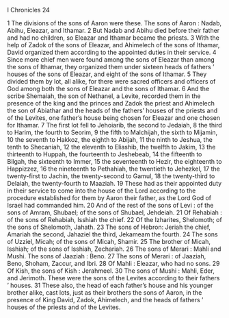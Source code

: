 I Chronicles 24

1	The divisions of the sons of Aaron were these. The sons of Aaron : Nadab, Abihu, Eleazar, and Ithamar.
2	But Nadab and Abihu died before their father and had no children, so Eleazar and Ithamar became the priests.
3	With the help of Zadok of the sons of Eleazar, and Ahimelech of the sons of Ithamar, David organized them according to the appointed duties in their service.
4	Since more chief men were found among the sons of Eleazar than among the sons of Ithamar, they organized them under sixteen heads of fathers ’ houses of the sons of Eleazar, and eight of the sons of Ithamar.
5	They divided them by lot, all alike, for there were sacred officers and officers of God among both the sons of Eleazar and the sons of Ithamar.
6	And the scribe Shemaiah, the son of Nethanel, a Levite, recorded them in the presence of the king and the princes and Zadok the priest and Ahimelech the son of Abiathar and the heads of the fathers’ houses of the priests and of the Levites, one father’s house being chosen for Eleazar and one chosen for Ithamar.
7	The first lot fell to Jehoiarib, the second to Jedaiah,
8	the third to Harim, the fourth to Seorim,
9	the fifth to Malchijah, the sixth to Mijamin,
10	the seventh to Hakkoz, the eighth to Abijah,
11	the ninth to Jeshua, the tenth to Shecaniah,
12	the eleventh to Eliashib, the twelfth to Jakim,
13	the thirteenth to Huppah, the fourteenth to Jeshebeab,
14	the fifteenth to Bilgah, the sixteenth to Immer,
15	the seventeenth to Hezir, the eighteenth to Happizzez,
16	the nineteenth to Pethahiah, the twentieth to Jehezkel,
17	the twenty-first to Jachin, the twenty-second to Gamul,
18	the twenty-third to Delaiah, the twenty-fourth to Maaziah.
19	These had as their appointed duty in their service to come into the house of the Lord according to the procedure established for them by Aaron their father, as the Lord God of Israel had commanded him.
20	And of the rest of the sons of Levi : of the sons of Amram, Shubael; of the sons of Shubael, Jehdeiah.
21	Of Rehabiah : of the sons of Rehabiah, Isshiah the chief.
22	Of the Izharites, Shelomoth; of the sons of Shelomoth, Jahath.
23	The sons of Hebron: Jeriah the chief, Amariah the second, Jahaziel the third, Jekameam the fourth.
24	The sons of Uzziel, Micah; of the sons of Micah, Shamir.
25	The brother of Micah, Isshiah; of the sons of Isshiah, Zechariah.
26	The sons of Merari : Mahli and Mushi. The sons of Jaaziah : Beno.
27	The sons of Merari : of Jaaziah, Beno, Shoham, Zaccur, and Ibri.
28	Of Mahli : Eleazar, who had no sons.
29	Of Kish, the sons of Kish : Jerahmeel.
30	The sons of Mushi : Mahli, Eder, and Jerimoth. These were the sons of the Levites according to their fathers ’ houses.
31	These also, the head of each father’s house and his younger brother alike, cast lots, just as their brothers the sons of Aaron, in the presence of King David, Zadok, Ahimelech, and the heads of fathers ’ houses of the priests and of the Levites.

